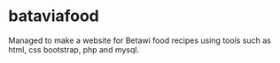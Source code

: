 # bataviafood
Managed to make a website for Betawi food recipes using tools such as html, css bootstrap, php and mysql.
